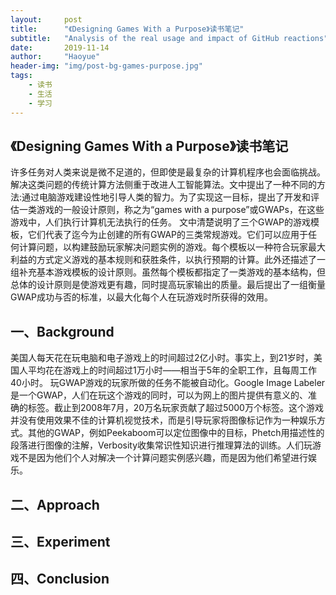 ```yaml
---
layout:     post
title:      "《Designing Games With a Purpose》读书笔记"
subtitle:   "Analysis of the real usage and impact of GitHub reactions"
date:       2019-11-14
author:     "Haoyue"
header-img: "img/post-bg-games-purpose.jpg"
tags:
    - 读书
    - 生活
    - 学习
---
```


## 《Designing Games With a Purpose》读书笔记
许多任务对人类来说是微不足道的，但即使是最复杂的计算机程序也会面临挑战。解决这类问题的传统计算方法侧重于改进人工智能算法。文中提出了一种不同的方法:通过电脑游戏建设性地引导人类的智力。为了实现这一目标，提出了开发和评估一类游戏的一般设计原则，称之为“games with a purpose”或GWAPs，在这些游戏中，人们执行计算机无法执行的任务。
文中清楚说明了三个GWAP的游戏模板，它们代表了迄今为止创建的所有GWAP的三类常规游戏。它们可以应用于任何计算问题，以构建鼓励玩家解决问题实例的游戏。每个模板以一种符合玩家最大利益的方式定义游戏的基本规则和获胜条件，以执行预期的计算。此外还描述了一组补充基本游戏模板的设计原则。虽然每个模板都指定了一类游戏的基本结构，但总体的设计原则是使游戏更有趣，同时提高玩家输出的质量。最后提出了一组衡量GWAP成功与否的标准，以最大化每个人在玩游戏时所获得的效用。


## 一、Background
美国人每天花在玩电脑和电子游戏上的时间超过2亿小时。事实上，到21岁时，美国人平均花在游戏上的时间超过1万小时——相当于5年的全职工作，且每周工作40小时。
玩GWAP游戏的玩家所做的任务不能被自动化。Google Image Labeler是一个GWAP，人们在玩这个游戏的同时，可以为网上的图片提供有意义的、准确的标签。截止到2008年7月，20万名玩家贡献了超过5000万个标签。这个游戏并没有使用效果不佳的计算机视觉技术，而是引导玩家将图像标记作为一种娱乐方式。其他的GWAP，例如Peekaboom可以定位图像中的目标，Phetch用描述性的段落进行图像的注解，Verbosity收集常识性知识进行推理算法的训练。人们玩游戏不是因为他们个人对解决一个计算问题实例感兴趣，而是因为他们希望进行娱乐。




## 二、Approach





## 三、Experiment





## 四、Conclusion



